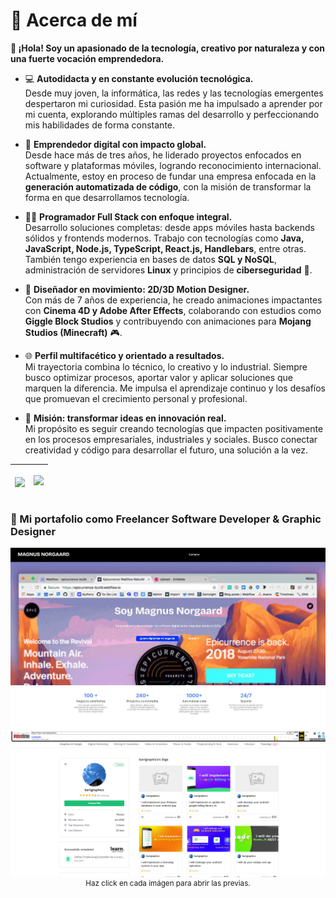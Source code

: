 # 🙌 Acerca de mí

**👋 ¡Hola! Soy un apasionado de la tecnología, creativo por naturaleza y con una fuerte vocación emprendedora.**

- 💻 **Autodidacta y en constante evolución tecnológica.**  
Desde muy joven, la informática, las redes y las tecnologías emergentes despertaron mi curiosidad. Esta pasión me ha impulsado a aprender por mi cuenta, explorando múltiples ramas del desarrollo y perfeccionando mis habilidades de forma constante.

- 🚀 **Emprendedor digital con impacto global.**  
Desde hace más de tres años, he liderado proyectos enfocados en software y plataformas móviles, logrando reconocimiento internacional. Actualmente, estoy en proceso de fundar una empresa enfocada en la **generación automatizada de código**, con la misión de transformar la forma en que desarrollamos tecnología.

- 👨‍💻 **Programador Full Stack con enfoque integral.**  
Desarrollo soluciones completas: desde apps móviles hasta backends sólidos y frontends modernos. Trabajo con tecnologías como **Java, JavaScript, Node.js, TypeScript, React.js, Handlebars**, entre otras. También tengo experiencia en bases de datos **SQL y NoSQL**, administración de servidores **Linux** y principios de **ciberseguridad** 🔐.

- 🎨 **Diseñador en movimiento: 2D/3D Motion Designer.**  
Con más de 7 años de experiencia, he creado animaciones impactantes con **Cinema 4D y Adobe After Effects**, colaborando con estudios como **Giggle Block Studios** y contribuyendo con animaciones para **Mojang Studios (Minecraft)** 🎮.

- 🌐 **Perfil multifacético y orientado a resultados.**  
Mi trayectoria combina lo técnico, lo creativo y lo industrial. Siempre busco optimizar procesos, aportar valor y aplicar soluciones que marquen la diferencia. Me impulsa el aprendizaje continuo y los desafíos que promuevan el crecimiento personal y profesional.

- 🎯 **Misión: transformar ideas en innovación real.**  
Mi propósito es seguir creando tecnologías que impacten positivamente en los procesos empresariales, industriales y sociales. Busco conectar creatividad y código para desarrollar el futuro, una solución a la vez.

| <img align="center" src="https://github-readme-stats.vercel.app/api/top-langs?username=MGNG13&theme=light&show_icons=true" /> | <p align="center"><img src="https://skillicons.dev/icons?i=ae,ps,pr,figma,blender,linux,apple,arch,debian,mint,windows,unity,unreal,sublime,vscode,visualstudio,androidstudio,idea,atom,flask,django,express,fastapi,react,electron,wordpress,rust,cpp,cs,css,html,js,ts,npm,nodejs,php,java,gradle,kotlin,python,tensorflow,bash,flutter,dart,sqlite,mongodb,mysql,nginx,docker,firebase,gcp&perline=15&theme=light" /></p> |
| ----- | ----- |

### 🌟 Mi portafolio como Freelancer Software Developer & Graphic Designer
<a href="https://mgng13.github.io/MiPortafolio/" target="_blank" rel="noopener noreferrer"><img src="https://raw.githubusercontent.com/MGNG13/MGNG13/main/portafolio.jpg" alt="miportafolio"/></a>
<a href="https://web.archive.org/web/20211226031715/https://fiverr.com/bartgraphics" target="_blank" rel="noopener noreferrer"><img src="https://raw.githubusercontent.com/MGNG13/MGNG13/main/fiverr.png" alt="miportafolio"/></a>
<small style="width: 100%; display: block; text-align: center;">Haz click en cada imágen para abrir las previas.</small>
